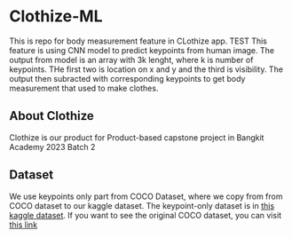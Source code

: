# Clothize-ML

This is repo for body measurement feature in CLothize app.
TEST
This feature is using CNN model to predict keypoints from human image. The output from model is an array with 3k lenght, where k is number of keypoints. THe first two is location on x and y and the third is visibility. The output then subracted with corresponding keypoints to get body measurement that used to make clothes.

## About Clothize
Clothize is our product for Product-based capstone project in Bangkit Academy 2023 Batch 2

## Dataset
We use keypoints only part from COCO Dataset, where we copy from from COCO dataset to our kaggle dataset. The keypoint-only dataset is in <a href="https://www.kaggle.com/datasets/asad11914/coco-2017-keypoints/data" taget='_blank'>this kaggle dataset</a>.
If you want to see the original COCO dataset, you can visit <a href='https://cocodataset.org' taget='_blank' >this link</a>
